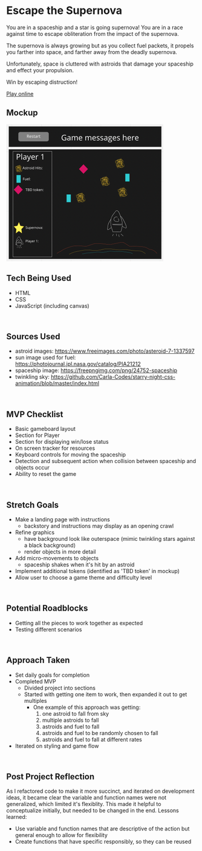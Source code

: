 # Escape the Supernova

You are in a spaceship and a star is going supernova! You are in a race against time to escape obliteration from the impact of the supernova. 

The supernova is always growing but as you collect fuel packets, it propels you farther into space, and farther away from the deadly supernova. 

Unfortunately, space is cluttered with astroids that damage your spaceship and effect your propulsion. 

Win by escaping distruction!

[Play online](https://nancyd333.github.io/Project1/)
</br>


## Mockup

![mockup for game](./img/mockup2.png)
</br>


## Tech Being Used

- HTML
- CSS
- JavaScript (including canvas)
</br>


## Sources Used

- astroid images: https://www.freeimages.com/photo/asteroid-7-1337597
- sun image used for fuel: https://photojournal.jpl.nasa.gov/catalog/PIA21212
- spaceship image: https://freepngimg.com/png/24752-spaceship
- twinkling sky: https://github.com/Carla-Codes/starry-night-css-animation/blob/master/index.html 
</br>


## MVP Checklist

- Basic gameboard layout<br>
- Section for Player<br>
- Section for displaying win/lose status<br>
- On screen tracker for resources<br>
- Keyboard controls for moving the spaceship<br>
- Detection and subsequent action when collision between spaceship and objects occur<br>
- Ability to reset the game
</br>


## Stretch Goals

- Make a landing page with instructions 
    - backstory and instructions may display as an opening crawl
- Refine graphics
    - have background look like outerspace (mimic twinkling stars against a black background)
    - render objects in more detail 
- Add micro-movements to objects
    - spaceship shakes when it's hit by an astroid
- Implement additional tokens (identified as 'TBD token' in mockup)
- Allow user to choose a game theme and difficulty level
</br>


## Potential Roadblocks

- Getting all the pieces to work together as expected
- Testing different scenarios
</br>


## Approach Taken

- Set daily goals for completion
- Completed MVP
    -  Divided project into sections
    -  Started with getting one item to work, then expanded it out to get multiples
        - One example of this approach was getting:
            1. one astroid to fall from sky
            2. multiple astroids to fall
            3. astroids and fuel to fall
            4. astroids and fuel to be randomly chosen to fall
            5. astroids and fuel to fall at different rates
- Iterated on styling and game flow
</br>


## Post Project Reflection

As I refactored code to make it more succinct, and iterated on development ideas, it became clear the variable and function names were not generalized, which limited it's flexiblity. This made it helpful to conceptualize initially, but needed to be changed in the end. Lessons learned:
- Use variable and function names that are descriptive of the action but general enough to allow for flexibility
- Create functions that have specific responsibly, so they can be reused
</br>
</br>
